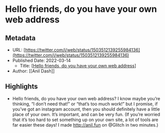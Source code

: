 # Hello friends, do you have your own web address

## Metadata
* URL: [https://twitter.com/i/web/status/1503512139255984136](https://twitter.com/i/web/status/1503512139255984136)
* Published Date: 2022-03-14
    * Title: [[Hello friends, do you have your own web address]]
* Author: [[Anil Dash]]

## Highlights
* Hello friends, do you have your own web address? I know maybe you’re thinking, “I don’t need that!” or “that’s too much work!” but I promise, if you’ve got an instagram account, then you should definitely have a little place of your own. It’s important, and can be very fun. (If you’re worried that it’s too hard to set something up on your own site, a lot of tools are far easier these days! I made http://anil.fun on @Glitch in two minutes.)

[//begin]: # "Autogenerated link references for markdown compatibility"
[Hello friends, do you have your own web address]: <Hello friends, do you have your own web address> "Hello friends, do you have your own web address"
[//end]: # "Autogenerated link references"